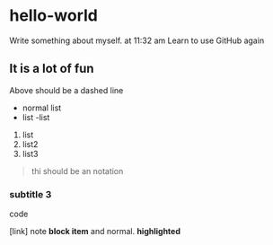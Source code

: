 # hello-world

Write something about myself. at 11:32 am
Learn to use GitHub again

It is a lot of fun
----

Above should be a dashed line
- normal list
- list 
 -list
1. list
2. list2
3. list3
> thi should be an notation
### subtitle 3
code

[link] note
**block item** 
and normal.
__highlighted__
